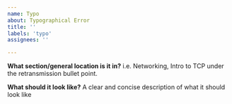 ```yaml
---
name: Typo
about: Typographical Error
title: ''
labels: 'typo'
assignees: ''

---
```


**What section/general location is it in?**
i.e. Networking, Intro to TCP under the retransmission bullet point.

**What should it look like?**
A clear and concise description of what it should look like

